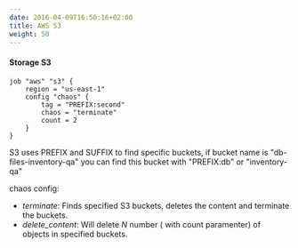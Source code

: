 ```yaml
---
date: 2016-04-09T16:50:16+02:00
title: AWS S3
weight: 50
---
```


#### Storage S3

```HCL
job "aws" "s3" {
    region = "us-east-1"
    config "chaos" {
        tag = "PREFIX:second"
        chaos = "terminate"
        count = 2
    }
}
```

S3 uses PREFIX and SUFFIX to find specific buckets, if bucket name is "db-files-inventory-qa" you can find this bucket with "PREFIX:db" or "inventory-qa" 

chaos config:
* *terminate*: Finds specified S3 buckets, deletes the content and terminate the buckets.
* *delete_content*: Will delete *N* number ( with count paramenter) of objects in specified buckets. 